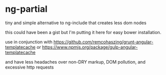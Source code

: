 ng-partial
==========

tiny and simple alternative to ng-include that creates less dom nodes

this could have been a gist but I'm putting it here for easy bower installation. 

use in conjunction with 
https://github.com/remcohaszing/grunt-angular-templatecache
or
https://www.npmjs.org/package/gulp-angular-templatecache

and have less headaches over non-DRY markup, DOM pollution, and excessive http requests
